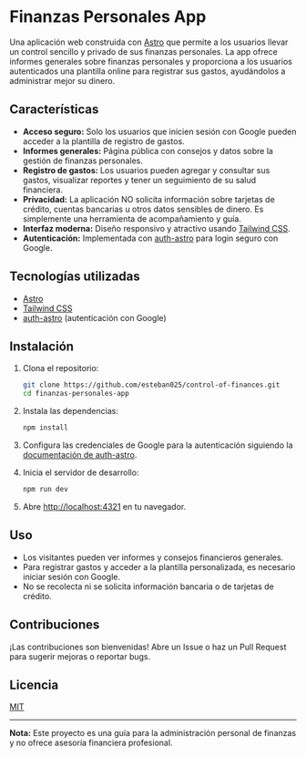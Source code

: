 # Finanzas Personales App

Una aplicación web construida con [Astro](https://astro.build/) que permite a los usuarios llevar un control sencillo y privado de sus finanzas personales. La app ofrece informes generales sobre finanzas personales y proporciona a los usuarios autenticados una plantilla online para registrar sus gastos, ayudándolos a administrar mejor su dinero.

## Características

- **Acceso seguro:** Solo los usuarios que inicien sesión con Google pueden acceder a la plantilla de registro de gastos.
- **Informes generales:** Página pública con consejos y datos sobre la gestión de finanzas personales.
- **Registro de gastos:** Los usuarios pueden agregar y consultar sus gastos, visualizar reportes y tener un seguimiento de su salud financiera.
- **Privacidad:** La aplicación NO solicita información sobre tarjetas de crédito, cuentas bancarias u otros datos sensibles de dinero. Es simplemente una herramienta de acompañamiento y guía.
- **Interfaz moderna:** Diseño responsivo y atractivo usando [Tailwind CSS](https://tailwindcss.com/).
- **Autenticación:** Implementada con [auth-astro](https://auth-astro.jonasmerlin.com/) para login seguro con Google.

## Tecnologías utilizadas

- [Astro](https://astro.build/)
- [Tailwind CSS](https://tailwindcss.com/)
- [auth-astro](https://auth-astro.jonasmerlin.com/) (autenticación con Google)

## Instalación

1. Clona el repositorio:
   ```bash
   git clone https://github.com/esteban025/control-of-finances.git
   cd finanzas-personales-app
   ```

2. Instala las dependencias:
   ```bash
   npm install
   ```

3. Configura las credenciales de Google para la autenticación siguiendo la [documentación de auth-astro](https://auth-astro.jonasmerlin.com/).

4. Inicia el servidor de desarrollo:
   ```bash
   npm run dev
   ```

5. Abre [http://localhost:4321](http://localhost:4321) en tu navegador.

## Uso

- Los visitantes pueden ver informes y consejos financieros generales.
- Para registrar gastos y acceder a la plantilla personalizada, es necesario iniciar sesión con Google.
- No se recolecta ni se solicita información bancaria o de tarjetas de crédito.

## Contribuciones

¡Las contribuciones son bienvenidas! Abre un Issue o haz un Pull Request para sugerir mejoras o reportar bugs.

## Licencia

[MIT](LICENSE)

---
**Nota:** Este proyecto es una guía para la administración personal de finanzas y no ofrece asesoría financiera profesional.